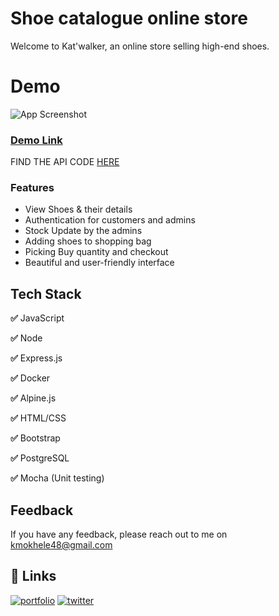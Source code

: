 # Shoe catalogue online store
Welcome to Kat'walker, an online store selling high-end shoes.

# Demo

![App Screenshot](https://mokhele.pythonanywhere.com/images/project/screely-1696582790831.png)

### [Demo Link](https://katwalker.onrender.com/index.html)


FIND THE API CODE [HERE](https://github.com/mokhelek/shoe-catalogue-api.git)


### Features

- View Shoes & their details
- Authentication for customers and admins
- Stock Update by the admins
- Adding shoes to shopping bag
- Picking Buy quantity and checkout
- Beautiful and user-friendly interface
  

## Tech Stack

**✅** JavaScript

**✅** Node 
 
**✅** Express.js

**✅** Docker

**✅** Alpine.js

**✅** HTML/CSS

**✅** Bootstrap

**✅** PostgreSQL

**✅** Mocha (Unit testing)



## Feedback

If you have any feedback, please reach out to me on kmokhele48@gmail.com


## 🔗 Links
[![portfolio](https://img.shields.io/badge/my_portfolio-000?style=for-the-badge&logo=ko-fi&logoColor=white)](https://mokhele.pythonanywhere.com)
[![twitter](https://img.shields.io/badge/twitter-1DA1F2?style=for-the-badge&logo=twitter&logoColor=white)](https://twitter.com/Mokhele_K?t=14CzqMH9VwTb9HN_BahvDA&s=09)
